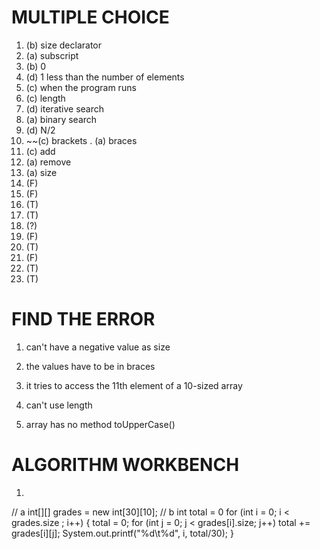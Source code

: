 # MULTIPLE CHOICE
1. (b) size declarator
2. (a) subscript
3. (b) 0
4. (d) 1 less than the number of elements
5. (c) when the program runs
6. (c) length
7. (d) iterative search
8. (a) binary search
9. (d) N/2
10. ~~(c) brackets
  . (a) braces
11. (c) add
12. (a) remove
13. (a) size
14. (F)
15. (F)
16. (T)
17. (T)
18. (?)
19. (F)
20. (T)
21. (F)
22. (T)
23. (T)

# FIND THE ERROR
1. can't have a negative value as size

2. the values have to be in braces

3. it tries to access the 11th element of a 10-sized array

4. can't use length

5. array has no method toUpperCase()

# ALGORITHM WORKBENCH
1. ```
// a
int[][] grades = new int[30][10];
// b
int total = 0
for (int i = 0; i < grades.size ; i++) {
	total = 0;
	for (int j = 0; j < grades[i].size; j++) 
		total += grades[i][j];
	System.out.printf("%d\t%d", i, total/30);
}
```